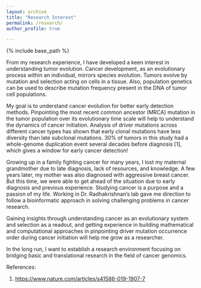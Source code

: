 ```yaml
---
layout: archive
title: "Research Interest"
permalink: /research/
author_profile: true

---
```


{% include base_path %} 

From my research experience, I have developed a keen interest in understanding tumor evolution. Cancer development, as an evolutionary process within an individual, mirrors species evolution. Tumors evolve by mutation and selection acting on cells in a tissue. Also, population genetics can be used to describe mutation frequency present in the DNA of tumor cell populations.

My goal is to understand cancer evolution for better early detection methods. Pinpointing the most recent common ancestor (MRCA) mutation in the tumor population over its evolutionary time scale will help to understand the dynamics of cancer initiation. Analysis of driver mutations across different cancer types has shown that early clonal mutations have less diversity than late subclonal mutations. 30% of tumors in this study had a whole-genome duplication event several decades before diagnosis [1], which gives a window for early cancer detection!

Growing up in a family fighting cancer for many years, I lost my maternal grandmother due to late diagnosis, lack of resources, and knowledge. A few years later, my mother was also diagnosed with aggressive breast cancer. But this time, we were able to get ahead of the situation due to early diagnosis and previous experience. Studying cancer is a purpose and a passion of my life. Working in Dr. Radhakrishnan’s lab gave me direction to follow a bioinformatic approach in solving challenging problems in cancer research.

Gaining insights through understanding cancer as an evolutionary system and selection as a readout, and getting experience in building mathematical and computational approaches in pinpointing driver mutation occurrence order during cancer initiation will help me grow as a researcher.

In the long run, I want to establish a research environment focusing on bridging basic and translational research in the field of cancer genomics.

References:
1. https://www.nature.com/articles/s41586-019-1907-7